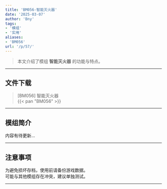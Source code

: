 ```yaml
---
title: 'BM056-智能灭火器'
date: '2025-03-07'
author: 'Bny'
tags:
- '模组'
- '实用'
aliases:
- 'BM056'
url: '/p/57/'
---
```


> 本文介绍了模组 **智能灭火器** 的功能与特点。

---

## 文件下载

> [BM056] 智能灭火器  
{{< pan "BM056" >}}  

---

## 模组简介

>  
内容有待更新...  

---

## 注意事项

>  
为避免损坏存档，使用前请备份游戏数据。  
可能与其他模组存在冲突，建议单独测试。  

---

